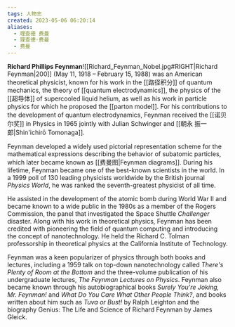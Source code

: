 ```yaml
---
tags: 人物志
created: 2023-05-06 06:20:14
aliases:
  - 理查德 费曼
  - 理查德·费曼
  - 费曼
---
```


**Richard Phillips Feynman**![[Richard_Feynman_Nobel.jpg#RIGHT|Richard Feynman|200]] (May 11, 1918 – February 15, 1988) was an American theoretical physicist, known for his work in the [[路径积分]] of quantum mechanics, the theory of [[quantum electrodynamics]], the physics of the [[超导体]] of supercooled liquid helium, as well as his work in particle physics for which he proposed the [[parton model]]. For his contributions to the development of quantum electrodynamics, Feynman received the [[诺贝尔奖]] in Physics in 1965 jointly with Julian Schwinger and [[朝永 振一郎|Shin'ichirō Tomonaga]].

Feynman developed a widely used pictorial representation scheme for the mathematical expressions describing the behavior of subatomic particles, which later became known as [[费曼图|Feynman diagrams]]. During his lifetime, Feynman became one of the best-known scientists in the world. In a 1999 poll of 130 leading physicists worldwide by the British journal *Physics World*, he was ranked the seventh-greatest physicist of all time.

He assisted in the development of the atomic bomb during World War II and became known to a wide public in the 1980s as a member of the Rogers Commission, the panel that investigated the Space Shuttle *Challenger* disaster. Along with his work in theoretical physics, Feynman has been credited with pioneering the field of quantum computing and introducing the concept of nanotechnology. He held the Richard C. Tolman professorship in theoretical physics at the California Institute of Technology.

Feynman was a keen popularizer of physics through both books and lectures, including a 1959 talk on top-down nanotechnology called *There's Plenty of Room at the Bottom* and the three-volume publication of his undergraduate lectures, *The Feynman Lectures on Physics*. Feynman also became known through his autobiographical books *Surely You're Joking, Mr. Feynman!* and *What Do You Care What Other People Think?*, and books written about him such as *Tuva or Bust!* by Ralph Leighton and the biography Genius: The Life and Science of Richard Feynman by James Gleick.
